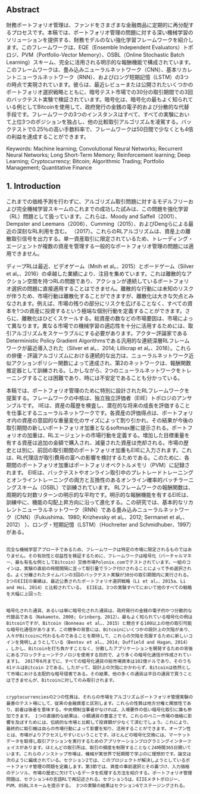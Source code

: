 ## Abstract

財務ポートフォリオ管理は、ファンドをさまざまな金融商品に定期的に再分配するプロセスです。本稿では、ポートフォリオ管理の問題に対する深い機械学習のソリューションを提供する、財務モデルのない強化学習フレームワークを紹介します。このフレームワークは、EQE（Ensemble Independent Evaluators）トポロジ、PVM（Portfolio-Vector Memory）、OSBL（Online Stochastic Batch Learning）スキーム、完全に活用される明示的な報酬機能で構成されています。このフレームワークは、畳み込みニューラルネットワーク（CNN）、基本リカレントニューラルネットワーク（RNN）、およびロング短期記憶（LSTM）の3つの時点で実現されています。彼らは、最近レビューまたは公開されたいくつかのポートフォリオ選択戦略とともに、暗号テスト市場での30分の取引期間での3回のバックテスト実験で検証されています。暗号化は、暗号化の最もよく知られている例としてBitcoinを使用して、政府発行の金銭の電子的および分散的な代替手段です。フレームワークの3つのインスタンスはすべて、すべての実験において上位3つのポジションを独占し、他の比較取引アルゴリズムを凌駕する。バックテストで0.25％の高い手数料率で、フレームワークは50日間で少なくとも4倍の利益を達成することができます。

Keywords: Machine learning; Convolutional Neural Networks; Recurrent Neural Networks;
Long Short-Term Memory; Reinforcement learning; Deep Learning; Cryptocurrency;
Bitcoin; Algorithmic Trading; Portfolio Management; Quantitative Finance

## 1. Introduction

これまでの価格予測を行わずに、アルゴリズム取引問題に対するモデルフリーおよび完全機械学習スキームのこれまでの成功した試みは、この問題を強化学習（RL）問題として扱っています。これらは、Moody and Saffell（2001）、Dempster and Leemans（2006）、Cumming（2015）、およびDengらによる最近の深刻なRL利用を含む。 （2017）。これらのRLアルゴリズムは、資産上の離散取引信号を出力する。単一資産取引に限定されているため、トレーディング・エージェントが複数の資産を管理する一般的なポートフォリオ管理の問題には適用できません。

ディープRLは最近、ビデオゲーム（Mnih et al。、2015）とボードゲーム（Silver et al。、2016）の卓越した業績により、注目を集めています。これは離散的なアクション空間を持つRLの問題であり、アクションが連続しているポートフォリオ選択の問題に直接適用することはできません。離散的な行動には未知のリスクが伴うため、市場行動は離散化することができますが、離散化は大きな欠点とみなされます。例えば、市場の残りの部分にリスクを広げることなく、すべての資本を1つの資産に投資するという極端な個別行動を定義することができます。さらに、離散化はひどくスケールする。総資産の数などの市場要因は、市場によって異なります。異なる市場での機械学習の適応性を十分に活用するためには、取引アルゴリズムをスケーラブルにする必要があります。アクター評論家であるDeterministic Policy Gradient Algorithmsである汎用的な連続深層RLフレームワークが最近導入された（Silver et al。、2014; Lillicrap et al。、2016）。これらの俳優 - 評論アルゴリズムにおける連続的な出力は、ニューラルネットワーク近似アクションポリシー関数によって達成され、第2のネットワークは、報酬関数推定器として訓練される。しかしながら、2つのニューラルネットワークをトレーニングすることは困難であり、時には不安定であることも分かっている。

本稿では、ポートフォリオ管理のために特別に設計されたRLフレームワークを提案する。フレームワークの中核は、独立独立評価者（EIIE）トポロジのアンサンブルです。 IIEは、資産の履歴を検査し、潜在的な将来の成長を評価することを仕事とするニューラルネットワークです。各資産の評価得点は、ポートフォリオ内の資産の意図的な重量変化のサイズによって割り引かれ、その結果が今後の取引期間の新しいポートフォリオ加重となるsoftmax層に提示される。ポートフォリオの加重は、RLエージェントの市場行動を定義する。増加した目標重量を有する資産は追加の金額で購入され、減量された資産は売却される。市場の歴史とは別に、前回の取引期間のポートフォリオ加重もEIIEに入力されます。これは、RL代理店が取引費用の富への影響を検討するためである。このために、各期間のポートフォリオ加重はポートフォリオベクトルメモリ（PVM）に記録されます。 EIIEは、バックテストやオンライン取引中のプレトレードトレーニングとオンライントレーニングの両方と互換性のあるオンライン確率的バッチラーニングスキーム（OSBL）で訓練されています。 RLフレームワークの報酬関数は、周期的な対数リターンの明示的な平均です。明示的な報酬機能を有するEIIEは、訓練中に、機能の勾配上昇方向に沿って進化する。この研究では、基本的なリカレントニューラルネットワーク（RNN）である畳み込みニューラルネットワーク（CNN）（Fukushima、1980; Krizhevsky et al。、2012; Sermanet et al。、2012） ）、ロング・短期記憶（LSTM）（Hochreiter and Schmidhuber、1997）がある。
                                                                                                                                                                                                                                                          
                                                                                                                                                                                                                                                          完全な機械学習アプローチであるため、フレームワークは特定の市場に限定されるものではありません。その有効性と収益性を検証するために、フレームワークは暗号化（バーチャルマネー、最も有名な例としてBitcoin）交換市場Polonix.comでテストされています。一組のコインは、実験の直前の時間間隔に亘って取引量でランク付けされることによって予め選択される。よく分離されたタイムパンの3回のバックテスト実験が30分の取引期間内に実行される。 3つのEIIEの業績は、最近公表されたポートフォリオ選択戦略（Li et al。、2015a、Li and Hoi、2014）と比較されている。 EIIEは、3つの実験すべてにおいて他のすべての戦略を大幅に上回った
                                                                                                                                                                                                                                                          
                                                                                                                                                                                                                                                          暗号化された通貨、あるいは単に暗号化された通貨は、政府発行の金銭の電子的かつ分散的な代替品である（Nakamoto、2008; Grinberg、2012）。最もよく知られている暗号化の例はBitcoinですが、Bitcoin（Bonneau et al。、2015）と競合する100以上の他の取引可能な暗号化通信があります。この競争の背景には、Bitcoinにいくつかの設計上の欠陥があり、人々がBitcoinに代わるものであることを期待して、これらの欠陥を克服するために新しいコインを発明しようとしている（Bentov et al。、2014; Duffield and Hagan、2014） 。しかし、Bitcoinを打ち負かすことなく、分散したアプリケーションを開発するための背後にあるブロックチェーンテクノロジを使用する目的で、より多くの暗号化通信が作成されています1。 2017年6月までに、すべての暗号化通貨の総市場資本は102億ドルであり、そのうち41ドルはBitcoin 2である。したがって、設計上の欠陥にかかわらず、Bitcoinは依然として市場における支配的な暗号侵害である。その結果、他の多くの通貨は平日の通貨で買うことはできませんが、Bitcoinに対してのみ取引されます。
                                                                                                                                                                                                                                                          
                                                                                                                                                                                                                                                          cryptocurrenciesの2つの性質は、それらの市場をアルゴリズムポートフォリオ管理実験の最善のテスト場にして、従来の金融資産と区別します。これらの性質は地方分権と開放性であり、前者は後者を意味する。中央規制当事者がなければ、入場要件の低い暗号化取引に誰も参加できます。 1つの直接的な結果は、小額通貨の豊富さです。これらのペニー市場の価格に影響を及ぼすためには、伝統的な市場と比較して投資額が少なくて済むでしょう。これにより、最終的に取引機は自らの市場行動によって影響を知り、活用することができます。オープン性とは、市場がよりアクセスしやすいということです。ほとんどの暗号化交換には、マーケットデータを取得し取引アクションを実行するためのアプリケーションプログラミングインターフェイスがあります。ほとんどの取引所は、取引の頻度を制限することなく24時間365日開いています。これらのノンストップ市場は、機械が実世界で短期間で学ぶのに理想的です。論文は次のように編成されている。セクション2では、このプロジェクトが解決しようとしているポートフォリオ管理の問題を定義します。第3節では、資産の事前選択とその裏づけ、入力価格のテンソル、市場の歴史に欠けているデータを処理する方法を紹介する。ポートフォリオ管理問題は、セクション4の言語RLで再記述される。セクション5は、EIIEメタトポロジー、PVM、OSBLスキームを提示する。 3つの実験の結果はセクション6でステージングされる。